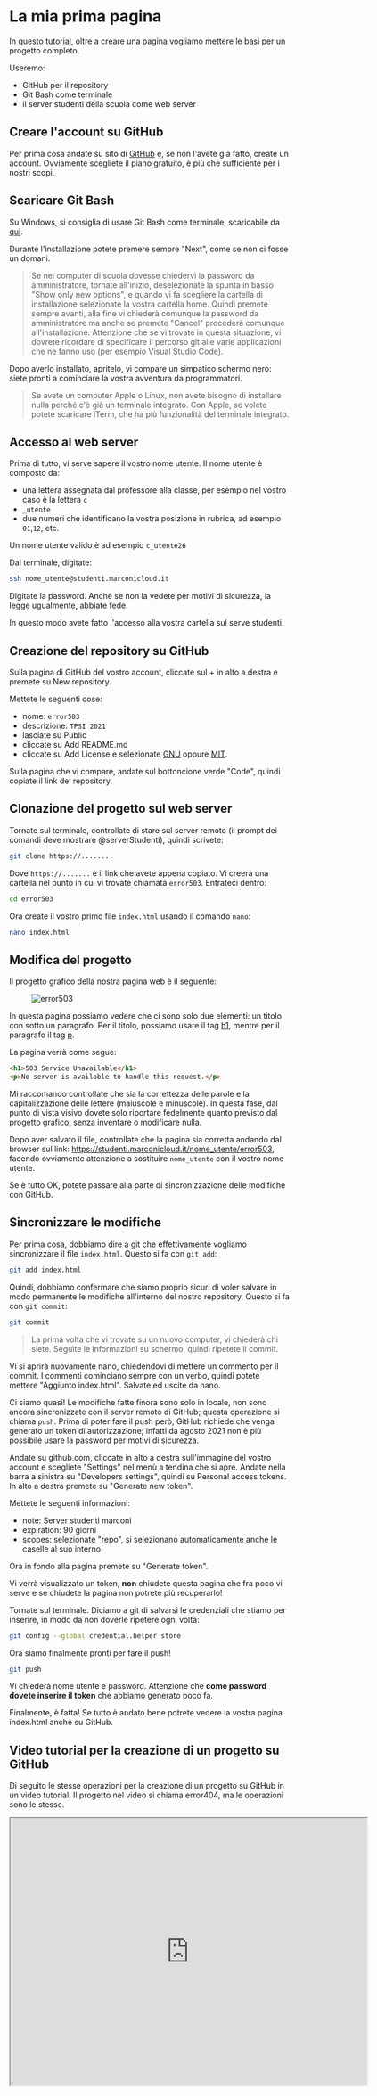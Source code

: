 # La mia prima pagina

In questo tutorial, oltre a creare una pagina vogliamo mettere le basi per un progetto completo.

Useremo:
 - GitHub per il repository
 - Git Bash come terminale
 - il server studenti della scuola come web server
 

## Creare l'account su GitHub
Per prima cosa andate su sito di [GitHub](www.github.com) e, se non l'avete già fatto, create un account. Ovviamente scegliete il piano gratuito, è più che sufficiente per i nostri scopi.

## Scaricare Git Bash
Su Windows, si consiglia di usare Git Bash come terminale, scaricabile da [qui](https://git-scm.com/download/).

Durante l'installazione potete premere sempre "Next", come se non ci fosse un domani.

> Se nei computer di scuola dovesse chiedervi la password da amministratore, tornate all'inizio, deselezionate la spunta in basso "Show only new options", e quando vi fa scegliere la cartella di installazione selezionate la vostra cartella home. Quindi premete sempre avanti, alla fine vi chiederà comunque la password da amministratore ma anche se premete "Cancel" procederà comunque all'installazione. Attenzione che se vi trovate in questa situazione, vi dovrete ricordare di specificare il percorso git alle varie applicazioni che ne fanno uso (per esempio Visual Studio Code).

Dopo averlo installato, apritelo, vi compare un simpatico schermo nero: siete pronti a cominciare la vostra avventura da programmatori.

> Se avete un computer Apple o Linux, non avete bisogno di installare nulla perché c'è già un terminale integrato. Con Apple, se volete potete scaricare iTerm, che ha più funzionalità del terminale integrato.

## Accesso al web server
Prima di tutto, vi serve sapere il vostro nome utente. Il nome utente è composto da:
- una lettera assegnata dal professore alla classe, per esempio nel vostro caso è la lettera `c`
- `_utente`
- due numeri che identificano la vostra posizione in rubrica, ad esempio `01`,`12`, etc.

Un nome utente valido è ad esempio `c_utente26`

Dal terminale, digitate:
```sh
ssh nome_utente@studenti.marconicloud.it
```
Digitate la password. Anche se non la vedete per motivi di sicurezza, la legge ugualmente, abbiate fede.

In questo modo avete fatto l'accesso alla vostra cartella sul serve studenti.

## Creazione del repository su GitHub
Sulla pagina di GitHub del vostro account, cliccate sul + in alto a destra e premete su New repository.

Mettete le seguenti cose:
- nome: `error503`
- descrizione: `TPSI 2021`
- lasciate su Public
- cliccate su Add README.md
- cliccate su Add License e selezionate [GNU](https://choosealicense.com/licenses/gpl-3.0/) oppure [MIT](https://choosealicense.com/licenses/mit/).

Sulla pagina che vi compare, andate sul bottoncione verde "Code", quindi copiate il link del repository.

## Clonazione del progetto sul web server
Tornate sul terminale, controllate di stare sul server remoto (il prompt dei comandi deve mostrare @serverStudenti), quindi scrivete:

```sh
git clone https://........
```

Dove `https://.......` è il link che avete appena copiato. Vi creerà una cartella nel punto in cui vi trovate chiamata `error503`. Entrateci dentro:
```sh
cd error503
```

Ora create il vostro primo file `index.html` usando il comando `nano`:
```sh
nano index.html
```

## Modifica del progetto
Il progetto grafico della nostra pagina web è il seguente:

<figure class="center">
  <img class="w100p" title="error503" alt="error503" src="assets/error503.jpg">
</figure>

In questa pagina possiamo vedere che ci sono solo due elementi: un titolo con sotto un paragrafo. Per il titolo, possiamo usare il tag [h1](https://www.w3schools.com/tags/tag_hn.asp), mentre per il paragrafo il tag [p](https://www.w3schools.com/tags/tag_p.asp).

La pagina verrà come segue:

```html
<h1>503 Service Unavailable</h1>
<p>No server is available to handle this request.</p>
```

Mi raccomando controllate che sia la correttezza delle parole e la capitalizzazione delle lettere (maiuscole e minuscole). In questa fase, dal punto di vista visivo dovete solo riportare fedelmente quanto previsto dal progetto grafico, senza inventare o modificare nulla.

Dopo aver salvato il file, controllate che la pagina sia corretta andando dal browser sul link: https://studenti.marconicloud.it/nome_utente/error503, facendo ovviamente attenzione a sostituire `nome_utente` con il vostro nome utente.

Se è tutto OK, potete passare alla parte di sincronizzazione delle modifiche con GitHub.

## Sincronizzare le modifiche
Per prima cosa, dobbiamo dire a git che effettivamente vogliamo sincronizzare il file `index.html`. Questo si fa con `git add`:
```sh
git add index.html
```

Quindi, dobbiamo confermare che siamo proprio sicuri di voler salvare in modo permanente le modifiche all'interno del nostro repository. Questo si fa con `git commit`:
```sh
git commit
```

> La prima volta che vi trovate su un nuovo computer, vi chiederà chi siete. Seguite le informazioni su schermo, quindi ripetete il commit.

Vi si aprirà nuovamente nano, chiedendovi di mettere un commento per il commit. I commenti cominciano sempre con un verbo, quindi potete mettere "Aggiunto index.html". Salvate ed uscite da nano.

Ci siamo quasi! Le modifiche fatte finora sono solo in locale, non sono ancora sincronizzate con il server remoto di GitHub; questa operazione si chiama `push`. Prima di poter fare il push però, GitHub richiede che venga generato un token di autorizzazione; infatti da agosto 2021 non è più possibile usare la password per motivi di sicurezza.

Andate su github.com, cliccate in alto a destra sull'immagine del vostro account e scegliete "Settings" nel menù a tendina che si apre. Andate nella barra a sinistra su "Developers settings", quindi su Personal access tokens. In alto a destra premete su "Generate new token". 

Mettete le seguenti informazioni:
- note: Server studenti marconi
- expiration: 90 giorni
- scopes: selezionate "repo", si selezionano automaticamente anche le caselle al suo interno

Ora in fondo alla pagina premete su "Generate token".

Vi verrà visualizzato un token, **non** chiudete questa pagina che fra poco vi serve e se chiudete la pagina non potrete più recuperarlo!

Tornate sul terminale. Diciamo a git di salvarsi le credenziali che stiamo per inserire, in modo da non doverle ripetere ogni volta:
```sh
git config --global credential.helper store
```

Ora siamo finalmente pronti per fare il push!
```sh
git push
```

Vi chiederà nome utente e password. Attenzione che **come password dovete inserire il token** che abbiamo generato poco fa.

Finalmente, è fatta! Se tutto è andato bene potrete vedere la vostra pagina index.html anche su GitHub.

## Video tutorial per la creazione di un progetto su GitHub
Di seguito le stesse operazioni per la creazione di un progetto su GitHub in un video tutorial. Il progetto nel video si chiama error404, ma le operazioni sono le stesse.

<iframe src="https://drive.google.com/file/d/1GTQyvvf01qAFK_DJzdLylhoca-Pdv_pm/preview" width="640" height="480" allow="autoplay"></iframe>
